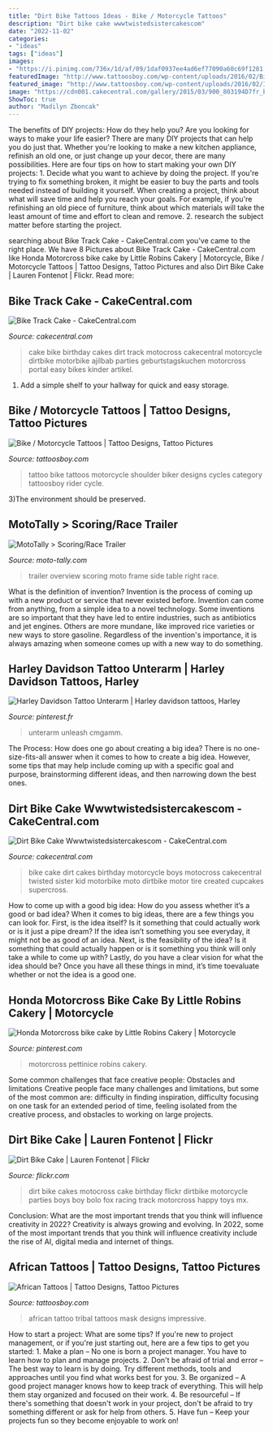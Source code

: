 ```yaml
---
title: "Dirt Bike Tattoos Ideas - Bike / Motorcycle Tattoos"
description: "Dirt bike cake wwwtwistedsistercakescom"
date: "2022-11-02"
categories:
- "ideas"
tags: ["ideas"]
images:
- "https://i.pinimg.com/736x/1d/af/09/1daf0937ee4ad6ef77090a60c69f1281.jpg"
featuredImage: "http://www.tattoosboy.com/wp-content/uploads/2016/02/Bike-Tattoo-On-Shoulder-TB1212.jpg"
featured_image: "http://www.tattoosboy.com/wp-content/uploads/2016/02/Impressive-Tribal-African-Mask-Tattoo-TB1068.jpg"
image: "https://cdn001.cakecentral.com/gallery/2015/03/900_803194D7fr_bike-track-cake.jpg"
ShowToc: true
author: "Madilyn Zboncak"
---
```



The benefits of DIY projects: How do they help you?
Are you looking for ways to make your life easier? There are many DIY projects that can help you do just that. Whether you're looking to make a new kitchen appliance, refinish an old one, or just change up your decor, there are many possibilities. Here are four tips on how to start making your own DIY projects: 1. Decide what you want to achieve by doing the project. If you're trying to fix something broken, it might be easier to buy the parts and tools needed instead of building it yourself. When creating a project, think about what will save time and help you reach your goals. For example, if you're refinishing an old piece of furniture, think about which materials will take the least amount of time and effort to clean and remove. 2. research the subject matter before starting the project.

	

		
searching about Bike Track Cake - CakeCentral.com you've came to the right place. We have 8 Pictures about Bike Track Cake - CakeCentral.com like Honda Motorcross bike cake by Little Robins Cakery | Motorcycle, Bike / Motorcycle Tattoos | Tattoo Designs, Tattoo Pictures and also Dirt Bike Cake | Lauren Fontenot | Flickr. Read more:
		
    
## Bike Track Cake - CakeCentral.com

<img loading=lazy src="https://cdn001.cakecentral.com/gallery/2015/03/900_803194D7fr_bike-track-cake.jpg" onerror="this.onerror=null;this.src='https://tse1.mm.bing.net/th?id=OIP.zE96SVq_FqskeDOrRQHTOAHaLH&amp;pid=15.1';" alt="Bike Track Cake - CakeCentral.com">

_Source: cakecentral.com_

>cake bike birthday cakes dirt track motocross cakecentral motorcycle dirtbike motorbike ajilbab parties geburtstagskuchen motorcross portal easy bikes kinder artikel. 

	

1. Add a simple shelf to your hallway for quick and easy storage.

    
## Bike / Motorcycle Tattoos | Tattoo Designs, Tattoo Pictures

<img loading=lazy src="http://www.tattoosboy.com/wp-content/uploads/2016/02/Bike-Tattoo-On-Shoulder-TB1212.jpg" onerror="this.onerror=null;this.src='https://tse3.mm.bing.net/th?id=OIP.TNZK9YKdf32qrbzLHsn_OAHaFj&amp;pid=15.1';" alt="Bike / Motorcycle Tattoos | Tattoo Designs, Tattoo Pictures">

_Source: tattoosboy.com_

>tattoo bike tattoos motorcycle shoulder biker designs cycles category tattoosboy rider cycle. 

	

3)The environment should be preserved. 

    
## MotoTally &gt; Scoring/Race Trailer

<img loading=lazy src="http://www.moto-tally.com/images/Trailer/Overview.jpg" onerror="this.onerror=null;this.src='https://tse4.mm.bing.net/th?id=OIP.owJbjOTE792XqWlsQee-pgHaFj&amp;pid=15.1';" alt="MotoTally &gt; Scoring/Race Trailer">

_Source: moto-tally.com_

>trailer overview scoring moto frame side table right race. 

	

What is the definition of invention?
Invention is the process of coming up with a new product or service that never existed before. Invention can come from anything, from a simple idea to a novel technology. Some inventions are so important that they have led to entire industries, such as antibiotics and jet engines. Others are more mundane, like improved rice varieties or new ways to store gasoline. Regardless of the invention's importance, it is always amazing when someone comes up with a new way to do something.

    
## Harley Davidson Tattoo Unterarm | Harley Davidson Tattoos, Harley

<img loading=lazy src="https://i.pinimg.com/736x/1d/af/09/1daf0937ee4ad6ef77090a60c69f1281.jpg" onerror="this.onerror=null;this.src='https://tse1.mm.bing.net/th?id=OIP.IHziLQE78S1dF745gfzipwHaI0&amp;pid=15.1';" alt="Harley Davidson Tattoo Unterarm | Harley davidson tattoos, Harley">

_Source: pinterest.fr_

>unterarm unleash cmgamm. 

	

The Process: How does one go about creating a big idea?
There is no one-size-fits-all answer when it comes to how to create a big idea. However, some tips that may help include coming up with a specific goal and purpose, brainstorming different ideas, and then narrowing down the best ones.

    
## Dirt Bike Cake Wwwtwistedsistercakescom - CakeCentral.com

<img loading=lazy src="https://cdn001.cakecentral.com/gallery/2015/03/900_911581wjHM_dirt-bike-cake-wwwtwistedsistercakescom.jpg" onerror="this.onerror=null;this.src='https://tse4.mm.bing.net/th?id=OIP.Fx-5U--vJiFTlkJQkoDeBwHaJ4&amp;pid=15.1';" alt="Dirt Bike Cake Wwwtwistedsistercakescom - CakeCentral.com">

_Source: cakecentral.com_

>bike cake dirt cakes birthday motorcycle boys motocross cakecentral twisted sister kid motorbike moto dirtbike motor tire created cupcakes supercross. 

	

How to come up with a good big idea: How do you assess whether it’s a good or bad idea?
When it comes to big ideas, there are a few things you can look for. First, is the idea itself? Is it something that could actually work or is it just a pipe dream? If the idea isn’t something you see everyday, it might not be as good of an idea. Next, is the feasibility of the idea? Is it something that could actually happen or is it something you think will only take a while to come up with? Lastly, do you have a clear vision for what the idea should be? Once you have all these things in mind, it’s time toevaluate whether or not the idea is a good one.

    
## Honda Motorcross Bike Cake By Little Robins Cakery | Motorcycle

<img loading=lazy src="https://i.pinimg.com/736x/7a/0c/c6/7a0cc616400e5547e9ace9a399f4c0f1.jpg" onerror="this.onerror=null;this.src='https://tse4.mm.bing.net/th?id=OIP.BCzxPERFX8EHwmlR8zNlkQHaIz&amp;pid=15.1';" alt="Honda Motorcross bike cake by Little Robins Cakery | Motorcycle">

_Source: pinterest.com_

>motorcross pettinice robins cakery. 

	

Some common challenges that face creative people: Obstacles and limitations
Creative people face many challenges and limitations, but some of the most common are: difficulty in finding inspiration, difficulty focusing on one task for an extended period of time, feeling isolated from the creative process, and obstacles to working on large projects.

    
## Dirt Bike Cake | Lauren Fontenot | Flickr

<img loading=lazy src="https://c1.staticflickr.com/5/4073/4782791527_1f4e7a5d92_b.jpg" onerror="this.onerror=null;this.src='https://tse3.mm.bing.net/th?id=OIP.8MnQSi6LCcxkHM86_HMTvQHaFj&amp;pid=15.1';" alt="Dirt Bike Cake | Lauren Fontenot | Flickr">

_Source: flickr.com_

>dirt bike cakes motocross cake birthday flickr dirtbike motorcycle parties boys boy bolo fox racing track motorcross happy toys mx. 

	

Conclusion: What are the most important trends that you think will influence creativity in 2022?
Creativity is always growing and evolving. In 2022, some of the most important trends that you think will influence creativity include the rise of AI, digital media and internet of things.

    
## African Tattoos | Tattoo Designs, Tattoo Pictures

<img loading=lazy src="http://www.tattoosboy.com/wp-content/uploads/2016/02/Impressive-Tribal-African-Mask-Tattoo-TB1068.jpg" onerror="this.onerror=null;this.src='https://tse4.mm.bing.net/th?id=OIP.SoS6KMbE-6mVjUSL1so-SwHaKq&amp;pid=15.1';" alt="African Tattoos | Tattoo Designs, Tattoo Pictures">

_Source: tattoosboy.com_

>african tattoo tribal tattoos mask designs impressive. 

	

How to start a project: What are some tips?
If you're new to project management, or if you're just starting out, here are a few tips to get you started: 1. Make a plan – No one is born a project manager. You have to learn how to plan and manage projects. 2. Don't be afraid of trial and error – The best way to learn is by doing. Try different methods, tools and approaches until you find what works best for you. 3. Be organized – A good project manager knows how to keep track of everything. This will help them stay organized and focused on their work. 4. Be resourceful – If there's something that doesn't work in your project, don't be afraid to try something different or ask for help from others. 5. Have fun – Keep your projects fun so they become enjoyable to work on!

